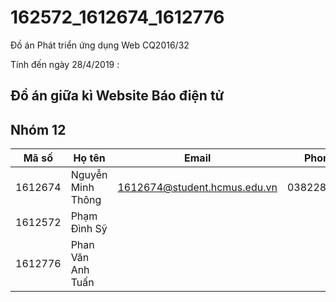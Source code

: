 # 162572_1612674_1612776
Đồ án Phát triển ứng dụng Web CQ2016/32

Tính đến ngày 28/4/2019 : 
## Đồ án giữa kì Website Báo điện tử

## Nhóm 12
Mã số | Họ tên | Email | Phone 
----- | ------ |------ | -----
1612674 | Nguyễn Minh Thông | 1612674@student.hcmus.edu.vn | 0382289479  
1612572 | Phạm Đình Sỹ | |
1612776 | Phan Văn Anh Tuấn | |



